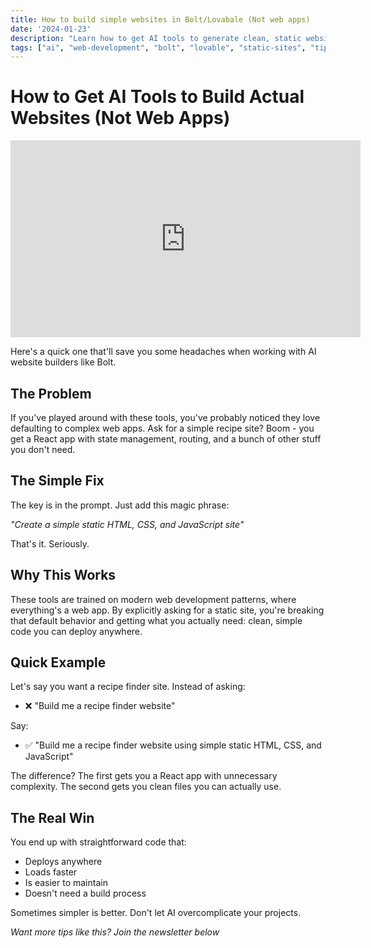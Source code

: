```yaml
---
title: How to build simple websites in Bolt/Lovabale (Not web apps)
date: '2024-01-23'
description: "Learn how to get AI tools to generate clean, static websites instead of over-engineered web apps by using the right prompting technique"
tags: ["ai", "web-development", "bolt", "lovable", "static-sites", "tips", "no-code"]
---
```


# How to Get AI Tools to Build Actual Websites (Not Web Apps)

<iframe width="560" height="315" src="https://www.youtube.com/embed/YnmJEHS-1Kg?si=IVOnYMK8IjP6sCGJ" title="YouTube video player" frameborder="0" allow="accelerometer; autoplay; clipboard-write; encrypted-media; gyroscope; picture-in-picture; web-share" referrerpolicy="strict-origin-when-cross-origin" allowfullscreen></iframe>

Here's a quick one that'll save you some headaches when working with AI website builders like Bolt.

## The Problem

If you've played around with these tools, you've probably noticed they love defaulting to complex web apps. Ask for a simple recipe site? Boom - you get a React app with state management, routing, and a bunch of other stuff you don't need.

## The Simple Fix

The key is in the prompt. Just add this magic phrase:

*"Create a simple static HTML, CSS, and JavaScript site"*

That's it. Seriously.

## Why This Works

These tools are trained on modern web development patterns, where everything's a web app. By explicitly asking for a static site, you're breaking that default behavior and getting what you actually need: clean, simple code you can deploy anywhere.

## Quick Example

Let's say you want a recipe finder site. Instead of asking:
- ❌ "Build me a recipe finder website"

Say:
- ✅ "Build me a recipe finder website using simple static HTML, CSS, and JavaScript"

The difference? The first gets you a React app with unnecessary complexity. The second gets you clean files you can actually use.

## The Real Win

You end up with straightforward code that:
- Deploys anywhere
- Loads faster
- Is easier to maintain
- Doesn't need a build process

Sometimes simpler is better. Don't let AI overcomplicate your projects.


*Want more tips like this? Join the newsletter below*